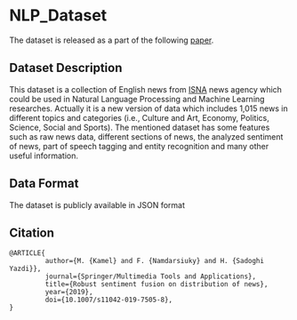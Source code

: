 # NLP_Dataset

The dataset is released as a part of the following [paper](https://link.springer.com/article/10.1007/s11042-019-7505-8). 

## Dataset Description

This dataset is a collection of English news from [ISNA](https://en.isna.ir/) news agency which could be used in Natural Language Processing and Machine Learning researches. Actually it is a new version of data which includes 1,015 news in different topics and categories (i.e., Culture and Art, Economy, Politics, Science, Social and Sports). The mentioned dataset has some features such as raw news data, different sections of news, the analyzed sentiment of news, part of speech tagging and entity recognition and many other useful information. 

## Data Format

The dataset is publicly available in JSON format

## Citation    
```
@ARTICLE{
         author={M. {Kamel} and F. {Namdarsiuky} and H. {Sadoghi Yazdi}},
         journal={Springer/Multimedia Tools and Applications},
         title={Robust sentiment fusion on distribution of news},
         year={2019},
         doi={10.1007/s11042-019-7505-8},
}
```
